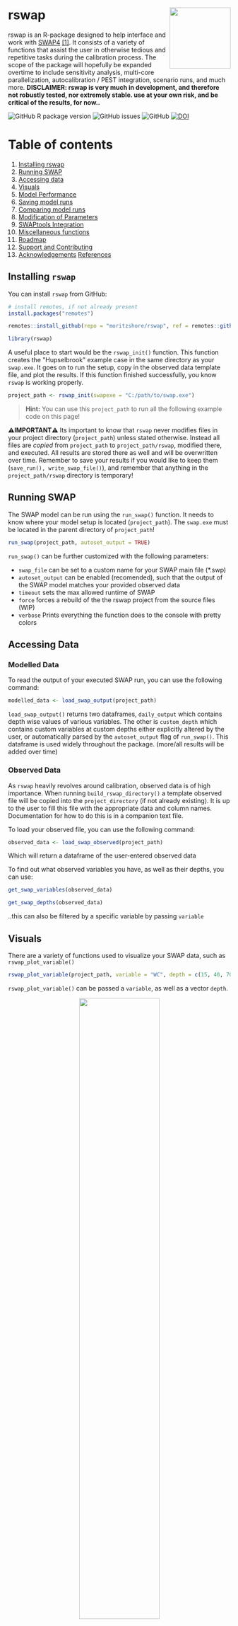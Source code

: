 # rswap <img src="man/figures/logo.png" align="right" height="138" />


rswap is an R-package designed to help interface and work with [SWAP4](https://www.swap.alterra.nl/) [[1]](#1). It consists of a variety of functions that assist the user in otherwise tedious and repetitive tasks during the calibration process. The scope of the package will hopefully be expanded overtime to include sensitivity analysis, multi-core parallelization, autocalibration / PEST integration, scenario runs, and much more. **DISCLAIMER: rswap is very much in development, and therefore not robustly tested, nor extremely stable. use at your own risk, and be critical of the results, for now..**

![GitHub R package version](https://img.shields.io/github/r-package/v/moritzshore/rswap) ![GitHub issues](https://img.shields.io/github/issues/moritzshore/rswap) ![GitHub](https://img.shields.io/github/license/moritzshore/rswap) [![DOI](https://zenodo.org/badge/DOI/10.5281/zenodo.7795153.svg)](https://doi.org/10.5281/zenodo.7795153)

# Table of contents

1.  [Installing rswap](#install)
2.  [Running SWAP](#run)
3.  [Accessing data](#data)
4.  [Visuals](#visuals)
5.  [Model Performance](#performance)
6.  [Saving model runs](#saving)
7.  [Comparing model runs](#compare)
8.  [Modification of Parameters](#mod)
9.  [SWAPtools Integration](#swaptools)
10. [Miscellaneous functions](#misc)
11. [Roadmap](#roadmap)
12. [Support and Contributing](#support)
13. [Acknowledgements](#ack) [References](#ref)

## Installing `rswap` <a name="install"></a>

You can install `rswap` from GitHub:

``` r
# install remotes, if not already present
install.packages("remotes")

remotes::install_github(repo = "moritzshore/rswap", ref = remotes::github_release())

library(rswap)
```

A useful place to start would be the `rswap_init()` function. This function creates the "Hupselbrook" example case in the same directory as your `swap.exe`. It goes on to run the setup, copy in the observed data template file, and plot the results. If this function finished successfully, you know `rswap` is working properly.

``` r
project_path <- rswap_init(swapexe = "C:/path/to/swap.exe")
```

> **Hint:** You can use this `project_path` to run all the following example code on this page!

**⚠️IMPORTANT⚠️** Its important to know that `rswap` never modifies files in your project directory (`project_path`) unless stated otherwise. Instead all files are *copied* from `project_path` to `project_path/rswap`, modified there, and executed. All results are stored there as well and will be overwritten over time. Remember to save your results if you would like to keep them (`save_run(), write_swap_file()`), and remember that anything in the `project_path/rswap` directory is temporary!

## Running SWAP <a name="run"></a>

The SWAP model can be run using the `run_swap()` function. It needs to know where your model setup is located (`project_path`). The `swap.exe` must be located in the parent directory of `project_path`!

``` r
run_swap(project_path, autoset_output = TRUE)
```

`run_swap()` can be further customized with the following parameters:

-   `swap_file` can be set to a custom name for your SWAP main file (\*.swp)
-   `autoset_output` can be enabled (recomended), such that the output of the SWAP model matches your provided observed data
-   `timeout` sets the max allowed runtime of SWAP
-   `force` forces a rebuild of the the rswap project from the source files (WIP)
-   `verbose` Prints everything the function does to the console with pretty colors

## Accessing Data <a name="data"></a>

### Modelled Data

To read the output of your executed SWAP run, you can use the following command:

``` r
modelled_data <- load_swap_output(project_path)
```

`load_swap_output()` returns two dataframes, `daily_output` which contains depth wise values of
various variables. The other is `custom_depth` which contains custom variables at custom depths
either explicitly altered by the user, or automatically parsed by the `autoset_output` flag of
 `run_swap()`. This dataframe is used widely throughout the package. (more/all results will be
 added over time)

### Observed Data

As `rswap` heavily revolves around calibration, observed data is of high importance. 
When running `build_rswap_directory()` a template observed file will be copied into the
`project_directory` (if not already existing). It is up to the user to fill this file with the
 appropriate data and column names. Documentation for how to do this is in a companion text file.

To load your observed file, you can use the following command:

``` r
observed_data <- load_swap_observed(project_path)
```

Which will return a dataframe of the user-entered observed data

To find out what observed variables you have, as well as their depths, you can use:

``` r
get_swap_variables(observed_data)

get_swap_depths(observed_data)

```

..this can also be filtered by a specific variable by passing `variable`

## Visuals <a name="visuals"></a>

There are a variety of functions used to visualize your SWAP data, such as `rswap_plot_variable()`

``` r
rswap_plot_variable(project_path, variable = "WC", depth = c(15, 40, 70))
```

`rswap_plot_variable()` can be passed a `variable`, as well as a vector `depth`.

<p align="center">

<img src="man/figures/overunder.png" width="60%" height="60%"/>

</p>

For a more detailed look at multiple variables at once, you can use the `rswap_plot_multi()`

``` r
rswap_plot_multi(project_path, vars = c("H", "WC", "DRAINAGE"))
```

This function can be passed up to 3 variables, and will display them interactively on the same plot.
 If observed data is available, it will be displayed as well.

<p align="center">

<img src="man/figures/softcalplot.png" width="60%" height="60%"/>

</p>

## Model Performance <a name="performance"></a>

A few functions focus on assessing model performance by comparing modelling values to user provided 
observed values. This functionality is based on the `get_swap_performance()` function:

``` r
get_swap_performance(project_path, stat = "d", variable = "WC", depth = 15)
```

This function is very flexible and can be passed any number of `variables`, `depths`, and 
performance indicators `stat` (currently supported are select functions from package `hydroGOF`)

## Saving Runs <a name="saving"></a>

While calibrating a model it can be useful to keep track of different model runs with different
 parameterization. `rswap` aids this process with a variety of functions, such as

``` r
save_swap_run(project_path, run_name = "COFRED = 0.35")
```

This function saves your entire model set up in a directory (`project_directory/rswap_saved`). 
Once a model run has been saved, it can be compared to other model runs, with the following 
functions.

## Comparing Runs <a name="compare"></a>

``` r
rswap_plot_compare(project_path, variable = "WC", depth = 15)
```

<p align="center">

<img src="man/figures/compareplot.png" width="60%" height="60%"/>

</p>

Once again, this function is quite flexible, and can be passed any available `variable` or `depth`

You can compare the performance of your various model runs by using the `rswap_plot_performance()` 
function.

``` r
rswap_plot_performance(project_path, stat = "d", var = "WC", depth = c(15,40,70))
```

<p align="center">

<img src="man/figures/stat_plot1.png" width="60%" height="60%"/>

</p>

This plot is equally flexible and can be passed any `variable` and any amount of `depths` for any supported `stat`.

## Modification of Parameters <a name="mod"></a>

Changing of parameters, tables, and vectors of the SWAP main file can be done with `rswap`. The simple way of doing this is by using the `modify_swap_file()` function:

``` r
modify_swap_file(project_path = project_path,
  input_file = "swap.swp", output_file = "swap_mod.swp",
  variable = "ORES", value = "0.43", row = 2)
```

This function has many different behaviors depending on which flags are enabled, and which arguments are passed. For more information, check the **Details** in the help page of the function.

**⚠️ If used incorrectly, this function can overwrite your swap file!** *Check the Details page!*

`rswap` uses a whole set of functions for the reading, altering, and writing of SWAP parameters. While `modify_swap_file()` covers most use-cases, the underlying functions can be of use as well, for more advanced work flows. You can read more about them in their documentation.

#### General parameter functions:

``` r
# removes any non-essential data from the input file:
clean_swap_file(project_path) 
# parses the data to be R-readable:
parse_swap_file(project_path) 
# writes the SWAP main file sourced from ".csv" files stored in the rswap directory
write_swap_file(project_path, outfile = "swap_modified.swp")
```

#### Parameter specific functions:

``` r
param <- load_swap_parameters(project_path)
param <- change_swap_parameter(param, name = "SHAPE", value = "0.75")
write_swap_parameters(project_path, param)
```

#### Table specific functions:

``` r
tables <- load_swap_tables(project_path)
tables <- change_swap_table(tables, variable = "OSAT", row = 1, value = "0.34")
write_swap_tables(project_path, tables)
```

#### Vector specific functions:

``` r
vectors <- load_swap_vectors(project_path)
vectors <- change_swap_vector(vectors, variable = "OUTDAT", index = 1, value = "10-jun-2013")
write_swap_vectors(project_path, vectors)
```

⚠️ You have the choice of passing the value in `character` format as shown above, to assure `FORTRAN` compatible format, or you can use the `set_swap_format()` function, to convert your value to the `FORTRAN` compatible format.

To run SWAP with the modifications you've made to your parameters, you need to make sure you `write_swap_file()` before running `run_swap()` -- **All changes in `/rswap/` are temporary until you write your SWAP file!**

> This functionality is currently only tested for the SWAP main file. Support for the other SWAP input files is coming soon©

## SWAPtools integration <a name="swaptools"></a>

The following features are possible when using `rswap` with another SWAP-related R-package: `SWAPtools`

`get_swap_format()` returns the format of the given parameter, whereas `set_swap_format()` forces the value of the given parameter into the FORTRAN-required format. These functions rely on data from package `SWAPtools`. (Over time, `change_swap_par()` will use these automatically to protect you from incorrect formats)

``` r
get_swap_format(parameters = "ALTW")
# [1] "float"

set_swap_format(parameter = "ALTW", value = 5)
# [1] "5.0"
```

More functionality will be implemented over time.

## Miscellaneous functions <a name="misc"></a>

The aforementioned functions rely on more basic general functions which, while are designed for internal use, can possibly also be of assistance to the end user. These are listed below.

``` r
# Load data
ob_dat <- load_swap_observed(project_path)
mod_dat <- load_swap_output(project_path)

# Filters SWAP data (observed or modelled) by variable and depth
mod_filt <- filter_swap_data(data = mod_dat$custom_depth, var = "WC", depth = 15)
ob_filt <-  filter_swap_data(data = mod_dat$custom_depth, var = "WC", depth = 15)

# Filters and Matches dataframe structure of observed and modelled
data <- match_swap_data(project_path, variable = "WC", depth = 15)

# Melts together all saved runs + current into tidy format
melt_swap_runs(project_path, variable = "WC", depth = 15)
```

## Roadmap <a name="roadmap"></a>

### Major

-   Linux Support (0.4.0)
-   Sensitivity analysis (0.5.0)
-   Multi-core running (0.6.0)
-   Autocalibration / PEST integration (0.7.0)
-   Scenario runs (0.8.0)
-   SWAPtools plotting integration (0.9.0)
-   ...(1.0)

### Minor

-   Parsing support for all SWAP files, not just the main file.
-   Add support for multiple variables at differing depths for `autoset_output`
-   Add support for reading saved runs with differing output.
-   Add "exact variable matching" and stop removing "RAIN" in `io.R` `melt_all_runs()`
-   Renovate `rswap_plot_multi()` to accept any variable using the new system.
-   Load  data into package environment, to prevent the need for constant re-loading. add force=T option to reload

## Support and Contributing <a name="support"></a>

If you run into any bugs or problems, please open an [issue](https://github.com/moritzshore/rswap/issues). The same goes for if you have any suggestions for improvement. If would you like to contribute to the project, let me know! Very open towards collaborative improvement. Fork/Branch off as you please :)

Any OPTAIN case-studies which use `rswap` are required to bake Moritz Shore a `cake` using a local recipe from the case-study country.

## Acknowledgements <a name="ack"></a>

This package was developed for the [OPTAIN](https://optain.eu) project and has received funding from the European Union's Horizon 2020 research and innovation program under grant agreement No. 862756.

## References <a name="ref"></a>

[1] Van Dam, J. Field-Scale Water Flow and Solute Transport: SWAP Model Concepts, Parameter Estimation, and Case Studies. Ph.D. Thesis, Wageningen University, Wageningen, The Netherlands, 2000. <a name="1"></a>

<p align="center">

<img src="man/figures/support_banner.png" width="70%" height="70%"/>

</p>
